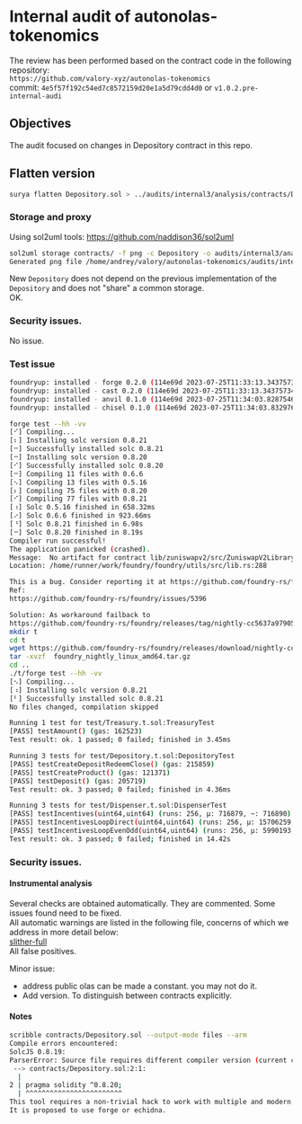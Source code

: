 # Internal audit of autonolas-tokenomics
The review has been performed based on the contract code in the following repository:<br>
`https://github.com/valory-xyz/autonolas-tokenomics` <br>
commit: `4e5f57f192c54ed7c8572159d20e1a5d79cdd4d0` or `v1.0.2.pre-internal-audi`<br> 

## Objectives
The audit focused on changes in Depository contract in this repo.

## Flatten version
```bash
surya flatten Depository.sol > ../audits/internal3/analysis/contracts/Depository.sol
```

### Storage and proxy
Using sol2uml tools: https://github.com/naddison36/sol2uml <br>
```bash
sol2uml storage contracts/ -f png -c Depository -o audits/internal3/analysis/storage         
Generated png file /home/andrey/valory/autonolas-tokenomics/audits/internal3/analysis/storage/Depository.png
```
New `Depository` does not depend on the previous implementation of the `Depository` and does not "share" a common storage. <br>
OK.

### Security issues.
No issue.

### Test issue
```bash
foundryup: installed - forge 0.2.0 (114e69d 2023-07-25T11:33:13.343757341Z)
foundryup: installed - cast 0.2.0 (114e69d 2023-07-25T11:33:13.343757341Z)
foundryup: installed - anvil 0.1.0 (114e69d 2023-07-25T11:34:03.828754696Z)
foundryup: installed - chisel 0.1.0 (114e69d 2023-07-25T11:34:03.832976273Z)

forge test --hh -vv                        
[⠊] Compiling...
[⠆] Installing solc version 0.8.21
[⠒] Successfully installed solc 0.8.21
[⠒] Installing solc version 0.8.20
[⠊] Successfully installed solc 0.8.20
[⠒] Compiling 11 files with 0.6.6
[⠢] Compiling 13 files with 0.5.16
[⠆] Compiling 75 files with 0.8.20
[⠊] Compiling 77 files with 0.8.21
[⠰] Solc 0.5.16 finished in 658.32ms
[⠔] Solc 0.6.6 finished in 923.66ms
[⠘] Solc 0.8.21 finished in 6.98s
[⠒] Solc 0.8.20 finished in 8.19s
Compiler run successful!
The application panicked (crashed).
Message:  No artifact for contract lib/zuniswapv2/src/ZuniswapV2Library.sol:ZuniswapV2Library
Location: /home/runner/work/foundry/foundry/utils/src/lib.rs:288

This is a bug. Consider reporting it at https://github.com/foundry-rs/foundry
Ref:
https://github.com/foundry-rs/foundry/issues/5396

Solution: As workaround failback to
https://github.com/foundry-rs/foundry/releases/tag/nightly-cc5637a979050c39b3d06bc4cc6134f0591ee8d0
mkdir t
cd t
wget https://github.com/foundry-rs/foundry/releases/download/nightly-cc5637a979050c39b3d06bc4cc6134f0591ee8d0/foundry_nightly_linux_amd64.tar.gz
tar -xvzf  foundry_nightly_linux_amd64.tar.gz 
cd ..
./t/forge test --hh -vv
[⠢] Compiling...
[⠰] Installing solc version 0.8.21
[⠃] Successfully installed solc 0.8.21
No files changed, compilation skipped

Running 1 test for test/Treasury.t.sol:TreasuryTest
[PASS] testAmount() (gas: 162523)
Test result: ok. 1 passed; 0 failed; finished in 3.45ms

Running 3 tests for test/Depository.t.sol:DepositoryTest
[PASS] testCreateDepositRedeemClose() (gas: 215859)
[PASS] testCreateProduct() (gas: 121371)
[PASS] testDeposit() (gas: 205719)
Test result: ok. 3 passed; 0 failed; finished in 4.36ms

Running 3 tests for test/Dispenser.t.sol:DispenserTest
[PASS] testIncentives(uint64,uint64) (runs: 256, μ: 716879, ~: 716890)
[PASS] testIncentivesLoopDirect(uint64,uint64) (runs: 256, μ: 15706259, ~: 15705243)
[PASS] testIncentivesLoopEvenOdd(uint64,uint64) (runs: 256, μ: 5990193, ~: 5990193)
Test result: ok. 3 passed; 0 failed; finished in 14.42s
```

### Security issues.
#### Instrumental analysis
Several checks are obtained automatically. They are commented. Some issues found need to be fixed. <br>
All automatic warnings are listed in the following file, concerns of which we address in more detail below: <br>
[slither-full](https://github.com/valory-xyz/autonolas-tokenomics/blob/main/audits/internal3/analysis/slither_full.txt) <br>
All false positives. <br>

Minor issue: <br>
- address public olas can be made a constant. you may not do it. <br>
- Add version. To distinguish between contracts explicitly. <br>

#### Notes
```bash
scribble contracts/Depository.sol --output-mode files --arm 
Compile errors encountered:
SolcJS 0.8.19:
ParserError: Source file requires different compiler version (current compiler is 0.8.19+commit.7dd6d404.Linux.g++) - note that nightly builds are considered to be strictly less than the released version
 --> contracts/Depository.sol:2:1:
  |
2 | pragma solidity ^0.8.20;
  | ^^^^^^^^^^^^^^^^^^^^^^^^
This tool requires a non-trivial hack to work with multiple and modern versions of Solidity.
It is proposed to use forge or echidna.
```

